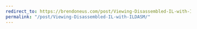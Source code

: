 ```yaml
---
redirect_to: https://brendoneus.com/post/Viewing-Disassembled-IL-with-ILDASM/
permalink: "/post/Viewing-Disassembled-IL-with-ILDASM/"
---
```

